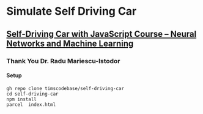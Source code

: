 # Simulate Self Driving Car

## [Self-Driving Car with JavaScript Course – Neural Networks and Machine Learning](https://www.youtube.com/watch?v=Rs_rAxEsAvI)

### Thank You Dr. Radu Mariescu-Istodor

#### Setup

```shell
gh repo clone timscodebase/self-driving-car
cd self-driving-car
npm install
parcel  index.html
```
